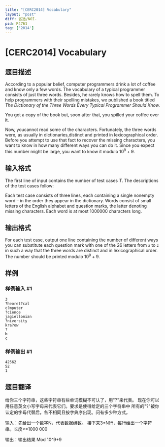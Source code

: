 ```yaml
---
title: "[CERC2014] Vocabulary"
layout: "post"
diff: 省选/NOI-
pid: P4761
tag: ['2014']
---
```

# [CERC2014] Vocabulary
## 题目描述

According to a popular belief, computer programmers drink a lot of coffee and know only a few words. The vocabulary of a typical programmer consists of just three words. Besides, he rarely knows how to spell them. To help programmers with their spelling mistakes, we published a book titled $The \ Dictionary \ of \ the \ Three \ Words \ Every \ Typical \ Programmer \ Should \ Know$.

You got a copy of the book but, soon after that, you spilled your coffee over it.

Now, youcannot read some of the characters. Fortunately, the three words were, as usually in dictionaries,distinct and printed in lexicographical order.
Before you attempt to use that fact to recover the missing characters, you want to know in how many different ways you can do it. Since you expect this number might be large, you want to know it modulo $10^9 + 9$.
## 输入格式

The first line of input contains the number of test cases $T$. The descriptions of the test cases follow:

Each test case consists of three lines, each containing a single nonempty word – in the order they appear in the dictionary. Words consist of small letters of the English alphabet and question marks, the latter denoting missing characters. Each word is at most $1 000 000$ characters long.

## 输出格式

For each test case, output one line containing the number of different ways you can substitute each question mark with one of the $26$ letters from ``a`` to ``z`` in such a way that the three words are distinct and in lexicographical order. The number should be printed modulo $10^9 + 9$.
## 样例

### 样例输入 #1
```
3
?heoret?cal
c?mputer
?cience
jagiellonian
?niversity
kra?ow
?
b
c
```
### 样例输出 #1
```
42562
52
1
```
## 题目翻译

给你三个字符串，这些字符串有些单词模糊不可认了，用"?"来代表。
现在你可以用任意英文小写字母来代表它们。要求是使得给定的三个字符串中
所有的"?"被你认定的字母代替后，各不相同且按字典序出现。问有多少种方式。

输入：先给出一个数字N，代表数据组数。
接下来3*N行，每行给出一个字符串。长度<=1000 000

输出：输出结果 Mod 10^9+9
